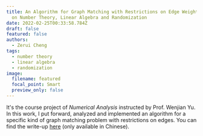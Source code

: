 ```yaml
---
title: An Algorithm for Graph Matching with Restrictions on Edge Weights, Based
  on Number Theory, Linear Algebra and Randomization
date: 2022-02-25T00:33:58.784Z
draft: false
featured: false
authors:
  - Zerui Cheng
tags:
  - number theory
  - linear algebra
  - randomization
image:
  filename: featured
  focal_point: Smart
  preview_only: false
---
```

It's the course project of *Numerical Analysis* instructed by Prof. Wenjian Yu. In this work, I put forward, analyzed and implemented an algorithm for a specific kind of graph matching problem with restrictions on edges. You can find the write-up [here](zerui-cheng.com/uploads/algo-write-up.pdf) (only available in Chinese).